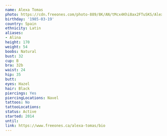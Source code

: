 ```yaml
---
name: Alexa Tomas
photo: https://cdn.freeones.com/photo-889/8K/AN/tMcx4Khi8ax2FTuSKS/Alexa-Tomas-gets-penetrated-on-the-Massage-Table_001_teaser.jpg
birthday: '1985-03-19'
country: Spain
ethnicity: Latin
aliases:
- Alina
height: 170
weight: 54
boobs: Natural
bust: 32
cup: B
bra: 32b
waist: 24
hip: 35
butt:
eyes: Hazel
hair: Black
piercings: Yes
piercingLocations: Navel
tattoos: No
tattooLocations:
status: Active
started: 2014
until:
link: https://www.freeones.ca/alexa-tomas/bio
---
```

